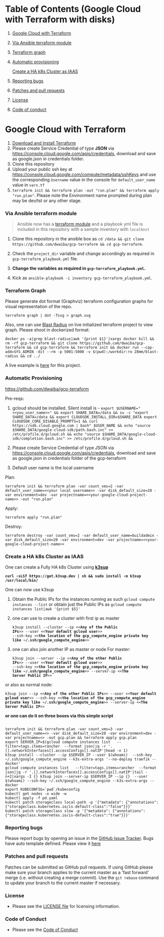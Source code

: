 Table of Contents (Google Cloud with Terraform with disks)
=================

1. [Google Cloud with Terraform ](#google-cloud-with-terraform)
2. [Via Ansible terraform module](#via-ansible-terraform-module)
3. [Terraform graph](#terraform-graph)
4. [Automatic provisioning](#automatic-provisioning)

   [Create a HA k8s Cluster as IAAS](#create-a-ha-k8s-cluster-as-iaas)
   
5. [Reporting bugs](#reporting-bugs)
6. [Patches and pull requests](#patches-and-pull-requests)
7. [License](#license)
8. [Code of conduct](#code-of-conduct)

# Google Cloud with Terraform

1. [Download and Install Terraform](https://www.terraform.io/downloads.html)
2. Please create Service Credential of type **JSON** via https://console.cloud.google.com/apis/credentials, download and save as google.json in credentials folder.
3. Clone this repository
4. Upload your public ssh key at https://console.cloud.google.com/compute/metadata/sshKeys and use the corresponding `Username` value in the console for `default_user_name` value in `vars.tf`
5. `terraform init && terraform plan -out "run.plan" && terraform apply "run.plan"`. Please note the Environment name prompted during plan may be dev/tst or any other stage. 

### Via Ansible terraform module
> Ansible now has a [terraform module](https://docs.ansible.com/ansible/2.7/modules/terraform_module.html) and a playbook yml file is included in this repository with a sample inventory with `localhost`

1. Clone this repository in the ansible box as `cd /data && git clone https://github.com/dwaiba/gcp-terraform && cd gcp-terraform`.

2. Check the `project_dir` variable and change accordingly as required in `gcp-terraform_playbook.yml` file.

3. **Change the variables as required in `gcp-terraform_playbook.yml`.**

4. Kick as `ansible-playbook -i inventory gcp-terraform_playbook.yml`.
   
### Terraform Graph
Please generate dot format (Graphviz) terraform configuration graphs for visual representation of the repo.

`terraform graph | dot -Tsvg > graph.svg`

Also, one can use [Blast Radius](https://github.com/28mm/blast-radius) on live initialized terraform project to view graph.
Please shoot in dockerized format:

`docker ps -a|grep blast-radius|awk '{print $1}'|xargs docker kill && rm -rf gcp-terraform && git clone https://github.com/dwaiba/gcp-terraform && cd gcp-terraform && terraform init && docker run --cap-add=SYS_ADMIN -dit --rm -p 5001:5000 -v $(pwd):/workdir:ro 28mm/blast-radius && cd ../`

 A live example is [here](http://buildservers.westeurope.cloudapp.azure.com:5001/) for this project. 

 ### Automatic Provisioning

https://github.com/dwaiba/gcp-terraform

Pre-reqs: 
1. gcloud should be installed. Silent install is - 
`export $USERNAME="<<you_user_name>>" && export SHARE_DATA=/data && su -c "export SHARE_DATA=/data && export CLOUDSDK_INSTALL_DIR=$SHARE_DATA export CLOUDSDK_CORE_DISABLE_PROMPTS=1 && curl https://sdk.cloud.google.com | bash" $USER_NAME && echo "source $SHARE_DATA/google-cloud-sdk/path.bash.inc" >> /etc/profile.d/gcloud.sh && echo "source $SHARE_DATA/google-cloud-sdk/completion.bash.inc" >> /etc/profile.d/gcloud.sh &&`

2. Please create Service Credential of type JSON via https://console.cloud.google.com/apis/credentials, download and save as google.json in credentials folder of the gcp-terraform

3. Default user name is the local username 

Plan:

`terraform init && terraform plan -var count_vms=2 -var default_user_name=<<your local username>> -var disk_default_size=20 -var environment=dev -var projectname=<<your-google-cloud-project-name>> -out "run.plan"`

Apply:

`terraform apply "run.plan"`

Destroy:

`terraform destroy -var count_vms=2 -var default_user_name=buildadmin -var disk_default_size=20 -var environment=dev -var projectname=<<your-google-cloud-project-name>>`
### Create a HA k8s Cluster as IAAS

One can create a Fully HA k8s Cluster using **[k3sup](https://k3sup.dev/)**

<pre><code><b>curl -sLSf https://get.k3sup.dev | sh && sudo install -m k3sup /usr/local/bin/</b></code></pre>

One can now use k3sup

1. Obtain the Public IPs for the instances running as such `gcloud compute instances --list` or obtain just the Public IPs as `gcloud compute instances list|awk '{print $5}'`

2. one can use to create a cluster with first ip as master <pre><code>k3sup install --cluster --ip <<<b>Any of the Public IPs</b>>> --user <<<b>Your default gcloud user</b>>> --ssh-key <<<b>the location of the gcp_compute_engine private key like ~/.ssh/google_compute_engine</b>>></code></pre>

3. one can also join another IP as master or node For master: <pre><code>k3sup join --server --ip <<<b>Any of the other Public IPs</b>>> --user <<<b>Your default gcloud user</b>>> --ssh-key <<<b>the location of the gcp_compute_engine private key like ~/.ssh/google_compute_engine</b>>> --server-ip <<<b>The Server Public IP</b>>> </code></pre>

or also as normal node:

<pre><code>k3sup join --ip <<<b>Any of the other Public IPs</b>>> --user <<<b>Your default gcloud user</b>>> --ssh-key <<<b>the location of the gcp_compute_engine private key like ~/.ssh/google_compute_engine</b>>> --server-ip <<<b>The Server Public IP</b>>> </code></pre>

<b>or one can do it on three boxes via this simple script</b>
<pre><code>
terraform init && terraform plan -var count_vms=3 -var default_user_name=<<def user name>> -var disk_default_size=20 -var environment=dev -var projectname=<<your GCP Project>> -out gcp.plan && terraform apply gcp.plan
export SERVER_IP=$(gcloud compute instances list   --filter=tags.items=rancher  --format json|jq -r '.[].networkInterfaces[].accessConfigs[].natIP'|head -n 1)
k3sup install --cluster --ip $SERVER_IP --user $(whoami)  --ssh-key ~/.ssh/google_compute_engine --k3s-extra-args '--no-deploy traefik --docker'
gcloud compute instances list   --filter=tags.items=rancher  --format json|jq -r '.[].networkInterfaces[].accessConfigs[].natIP'|tail -n+2|xargs -I {} k3sup join --server-ip $SERVER_IP --ip {}  --user $(whoami) --ssh-key ~/.ssh/google_compute_engine --k3s-extra-args --docker
export KUBECONFIG=`pwd`/kubeconfig
kubectl get nodes -o wide -w
kubectl apply -f pd.yaml
kubectl patch storageclass local-path -p '{"metadata": {"annotations":{"storageclass.kubernetes.io/is-default-class":"false"}}}'
kubectl patch storageclass slow -p '{"metadata": {"annotations":{"storageclass.kubernetes.io/is-default-class":"true"}}}'
</code></pre>


### Reporting bugs

Please report bugs  by opening an issue in the [GitHub Issue Tracker](https://github.com/dwaiba/gcp-terraform/issues).
Bugs have auto template defined. Please view it [here](https://github.com/dwaiba/gcp-terraform/blob/master/.github/ISSUE_TEMPLATE/bug_report.md)

### Patches and pull requests

Patches can be submitted as GitHub pull requests. If using GitHub please make sure your branch applies to the current master as a 'fast forward' merge (i.e. without creating a merge commit). Use the `git rebase` command to update your branch to the current master if necessary.

### License
  * Please see the [LICENSE file](https://github.com/dwaiba/gcp-terraform/blob/master/LICENSE) for licensing information.

### Code of Conduct
  * Please see the [Code of Conduct](https://github.com/dwaiba/gcp-terraform/blob/master/CODE_OF_CONDUCT.md)
